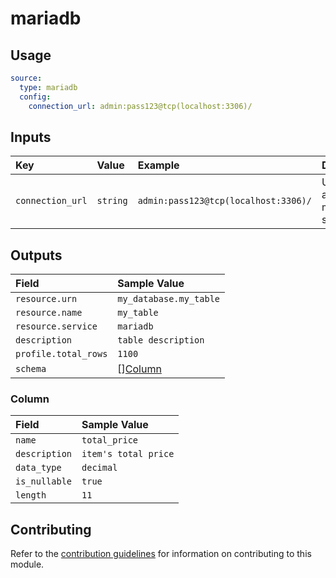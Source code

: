 # mariadb

## Usage

```yaml
source:
  type: mariadb
  config:
    connection_url: admin:pass123@tcp(localhost:3306)/
```

## Inputs

| Key | Value | Example | Description |    |
| :-- | :---- | :------ | :---------- | :- |
| `connection_url` | `string` | `admin:pass123@tcp(localhost:3306)/` | URL to access the mariadb server | *required* |

## Outputs

| Field | Sample Value |
| :---- | :---- |
| `resource.urn` | `my_database.my_table` |
| `resource.name` | `my_table` |
| `resource.service` | `mariadb` |
| `description` | `table description` |
| `profile.total_rows` | `1100` |
| `schema` | [][Column](#column) |

### Column

| Field | Sample Value |
| :---- | :---- |
| `name` | `total_price` |
| `description` | `item's total price` |
| `data_type` | `decimal` |
| `is_nullable` | `true` |
| `length` | `11` |

## Contributing

Refer to the [contribution guidelines](../../../docs/contribute/guide.md#adding-a-new-extractor) for information on contributing to this module.
